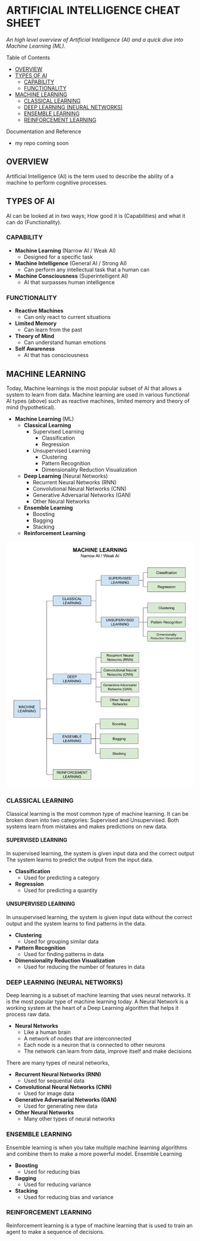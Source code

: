 # ARTIFICIAL INTELLIGENCE CHEAT SHEET

_An high level overview of Artificial Intelligence (AI)
and a quick dive into Machine Learning (ML)._

Table of Contents

* [OVERVIEW](https://github.com/JeffDeCola/my-cheat-sheets/tree/master/software/development/software-architectures/artificial-intelligence/artificial-intelligence-cheat-sheet#overview)
* [TYPES OF AI](https://github.com/JeffDeCola/my-cheat-sheets/tree/master/software/development/software-architectures/artificial-intelligence/artificial-intelligence-cheat-sheet#types-of-ai)
  * [CAPABILITY](https://github.com/JeffDeCola/my-cheat-sheets/tree/master/software/development/software-architectures/artificial-intelligence/artificial-intelligence-cheat-sheet#capability)
  * [FUNCTIONALITY](https://github.com/JeffDeCola/my-cheat-sheets/tree/master/software/development/software-architectures/artificial-intelligence/artificial-intelligence-cheat-sheet#functionality)
* [MACHINE LEARNING](https://github.com/JeffDeCola/my-cheat-sheets/tree/master/software/development/software-architectures/artificial-intelligence/artificial-intelligence-cheat-sheet#machine-learning)
  * [CLASSICAL LEARNING](https://github.com/JeffDeCola/my-cheat-sheets/tree/master/software/development/software-architectures/artificial-intelligence/artificial-intelligence-cheat-sheet#classical-learning)
  * [DEEP LEARNING (NEURAL NETWORKS)](https://github.com/JeffDeCola/my-cheat-sheets/tree/master/software/development/software-architectures/artificial-intelligence/artificial-intelligence-cheat-sheet#deep-learning-neural-networks)
  * [ENSEMBLE LEARNING](https://github.com/JeffDeCola/my-cheat-sheets/tree/master/software/development/software-architectures/artificial-intelligence/artificial-intelligence-cheat-sheet#ensemble-learning)
  * [REINFORCEMENT LEARNING](https://github.com/JeffDeCola/my-cheat-sheets/tree/master/software/development/software-architectures/artificial-intelligence/artificial-intelligence-cheat-sheet#reinforcement-learning)

Documentation and Reference

* my repo coming soon

## OVERVIEW

Artificial Intelligence (AI) is the term used to describe the ability of a
machine to perform cognitive processes.

## TYPES OF AI

AI can be looked at in two ways; How good it is (Capabilities) and what it can
do (Functionality).

### CAPABILITY

* **Machine Learning** (Narrow AI / Weak AI)
  * Designed for a specific task
* **Machine Intelligence** (General AI / Strong AI)
  * Can perform any intellectual task that a human can
* **Machine Consciousness** (Superintelligent AI)
  * AI that surpasses human intelligence

### FUNCTIONALITY

* **Reactive Machines**
  * Can only react to current situations
* **Limited Memory**
  * Can learn from the past
* **Theory of Mind**
  * Can understand human emotions
* **Self Awareness**
  * AI that has consciousness

## MACHINE LEARNING

Today, Machine learnings is the most popular subset of AI
that allows a system to learn from data.
Machine learning are used in various functional AI types (above)
such as reactive machines, limited memory and theory of mind (hypothetical).

* **Machine Learning** (ML)
  * **Classical Learning**
    * Supervised Learning
      * Classification
      * Regression
    * Unsupervised Learning
      * Clustering
      * Pattern Recognition
      * Dimensionality Reduction Visualization
  * **Deep Learning** (Neural Networks)
    * Recurrent Neural Networks (RNN)
    * Convolutional Neural Networks (CNN)
    * Generative Adversarial Networks (GAN)
    * Other Neural Networks
  * **Ensemble Learning**
    * Boosting
    * Bagging
    * Stacking
  * **Reinforcement Learning**

![IMAGE - machine-learning - IMAGE](../../../../../docs/pics/machine-learning.svg)

### CLASSICAL LEARNING

Classical learning is the most common type of machine learning.
It can be broken down into two categories: Supervised and Unsupervised.
Both systems learn from mistakes and makes predictions on new data.

#### SUPERVISED LEARNING

In supervised learning, the system is given input data and the correct output
The system learns to predict the output from the input data.

* **Classification**
  * Used for predicting a category
* **Regression**
  * Used for predicting a quantity

#### UNSUPERVISED LEARNING

In unsupervised learning, the system is given input data without the correct
output and the system learns to find patterns in the data.

* **Clustering**
  * Used for grouping similar data
* **Pattern Recognition**
  * Used for finding patterns in data
* **Dimensionality Reduction Visualization**
  * Used for reducing the number of features in data

### DEEP LEARNING (NEURAL NETWORKS)

Deep learning is a subset of machine learning that uses neural networks.
It is the most popular type of machine learning today. A Neural Network is a
working system at the heart of a Deep Learning algorithm that helps it process
raw data.

* **Neural Networks**
  * Like a human brain
  * A network of nodes that are interconnected
  * Each node is a neuron that is connected to other neurons
  * The network can learn from data, improve itself and make decisions

There are many types of neural networks,

* **Recurrent Neural Networks (RNN)**
  * Used for sequential data
* **Convolutional Neural Networks (CNN)**
  * Used for image data
* **Generative Adversarial Networks (GAN)**
  * Used for generating new data
* **Other Neural Networks**
  * Many other types of neural networks

### ENSEMBLE LEARNING

Ensemble learning is when you take multiple machine learning algorithms
and combine them to make a more powerful model.
Ensemble Learning

* **Boosting**
  * Used for reducing bias
* **Bagging**
  * Used for reducing variance
* **Stacking**
  * Used for reducing bias and variance

### REINFORCEMENT LEARNING

Reinforcement learning is a type of machine learning that is used to
train an agent to make a sequence of decisions.
